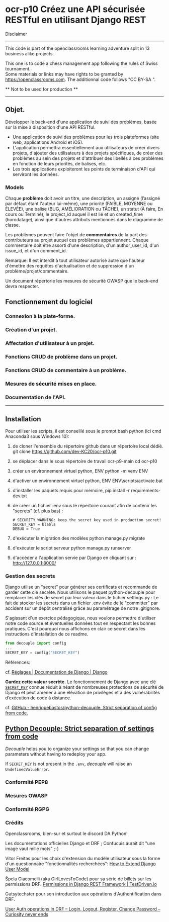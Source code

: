# ocr-p10 Créez une API sécurisée RESTful en utilisant Django REST

Disclaimer

---

This code is part of the openclassrooms learning adventure split in 13 business alike projects.  
  
  
This one is to code a chess management app following the rules of Swiss tournament.  
Some materials or links may have rights to be granted by https://openclassrooms.com. 
The additionnal code follows "CC BY-SA ".
  
** Not to be used for production **  


---
## Objet.  
  
Développer le back-end d'une application de suivi des problèmes, basée sur la mise à disposition d'une API RESTful.

* Une application de suivi des problèmes pour les trois plateformes (site web, applications Android et iOS).
* L'application permettra essentiellement aux utilisateurs de créer divers projets, d'ajouter des utilisateurs à des projets spécifiques, de créer des problèmes au sein des projets et d'attribuer des libellés à ces problèmes en fonction de leurs priorités, de balises, etc.
* Les trois applications exploiteront les points de terminaison d'API qui serviront les données.
  
### Models

Chaque **problème** doit avoir un titre, une description, un assigné (l’assigné par défaut étant l'auteur lui-même), une priorité (FAIBLE, MOYENNE ou ÉLEVÉE), une balise (BUG, AMÉLIORATION ou TÂCHE), un statut (À faire, En cours ou Terminé), le project_id auquel il est lié et un created_time (horodatage), ainsi que d'autres attributs mentionnés dans le diagramme de classe.

Les problèmes peuvent faire l'objet de **commentaires** de la part des contributeurs au projet auquel ces problèmes appartiennent. Chaque commentaire doit être assorti d'une description, d'un author_user_id, d'un issue_id, et d'un comment_id.

Remarque: Il est interdit à tout utilisateur autorisé autre que l'auteur d'émettre des requêtes d'actualisation et de suppression d'un problème/projet/commentaire.

Un document répertorie les mesures de sécurité OWASP que le back-end devra respecter.

## Fonctionnement du logiciel

### Connexion à la plate-forme.

### Création d'un projet.

### Affectation d'utilisateur à un projet.

### Fonctions CRUD de problème dans un projet.

### Fonctions CRUD de commentaire à un problème.

### Mesures de sécurité mises en place.

### Documentation de l'API.








---



## Installation

Pour utiliser les scripts,
il est conseillé sous le prompt bash python (ici cmd Anaconda3 sous Windows 10):

1.  de cloner l'ensemble du répertoire github dans un répertoire local dédié.
    git clone https://github.com/dev-KC20/ocr-p10.git

2.  se déplacer dans le sous répertoire de travail ocr-p9-main
    cd ocr-p10

3. créer un environnement virtuel python, ENV
    python -m venv ENV

4.  d'activer un environnement virtuel python, ENV
    ENV\scripts\activate.bat

5.  d'installer les paquets requis pour mémoire,
    pip install -r requirements-dev.txt

6.  de créer un fichier .env sous le répertoire courant afin de contenir les "secrets" (cf. plus bas) :
    
        # SECURITY WARNING: keep the secret key used in production secret!
        SECRET_KEY = blabla
        DEBUG = True

7.  d'exécuter la migration des modèles 
    python manage.py migrate

8.  d'exécuter le script serveur 
    python manage.py runserver

9.  d'accéder à l'application servie par Django en cliquant sur :
    http://127.0.0.1:8000/




### Gestion des secrets

Django utilise un "secret" pour générer ses certificats et recommande de garder cette clé secrète. 
Nous utilisons le paquet python-decouple pour remplacer les clés de secret par leur valeur dans le fichier settings.py :
Le fait de stocker les secrets dans un fichier .env évite de le "committer" par accident sur un dépôt centralisé grâce au paramétrage de notre .gitignore.

S'agissant d'un exercice pédagogique, nous voulons permettre d'utiliser notre code source et éventuelles données tout en respectant les bonnes pratiques. C'est pourquoi nous affichons en clair ce secret dans les instructions d'installation de ce readme.

```py
from decouple import config
...
SECRET_KEY = config("SECRET_KEY")

```

Références: 

cf. [Réglages | Documentation de Django | Django](https://docs.djangoproject.com/fr/4.0/ref/settings/#password-hashers)

**Gardez cette valeur secrète.**
Le fonctionnement de Django avec une clé [`SECRET_KEY`](https://docs.djangoproject.com/fr/4.0/ref/settings/#std:setting-SECRET_KEY) connue réduit à néant de nombreuses protections de sécurité de Django et peut amener à une élévation de privilèges et à des vulnérabilités d’exécution de code à distance.

cf. [GitHub - henriquebastos/python-decouple: Strict separation of config from code.](https://github.com/henriquebastos/python-decouple/)

## [Python Decouple: Strict separation of settings from code](https://github.com/henriquebastos/python-decouple/#id1)
_Decouple_ helps you to organize your settings so that you can change parameters without having to redeploy your app.

If `SECRET_KEY` is not present in the `.env`, _decouple_ will raise an `UndefinedValueError`.



### Conformité PEP8

### Mesures OWASP
### Conformité RGPG
### Crédits

Openclassrooms, bien-sur et surtout le discord DA Python!

Les documentations officielles Django et DRF ; Confucuis aurait dit "une image vaut mille mots" ;-)

Vitor Freitas pour les choix d'extension du modèle utilisateur sous la forme d'un questionnaire "fonctionnalités recherchées":
[How to Extend Django User Model](https://simpleisbetterthancomplex.com/tutorial/2016/07/22/how-to-extend-django-user-model.html#proxy)

Špela Giacomelli (aka GirlLovesToCode) pour sa série de billets sur les permissions DRF.
[Permissions in Django REST Framework | TestDriven.io](https://testdriven.io/blog/drf-permissions/)

Gutsytechster pour son introduction aux opérations d'Authentification dans DRF.

[User Auth operations in DRF – Login, Logout, Register, Change Password – Curiosity never ends](https://gutsytechster.wordpress.com/2019/11/12/user-auth-operations-in-drf-login-logout-register-change-password/)

